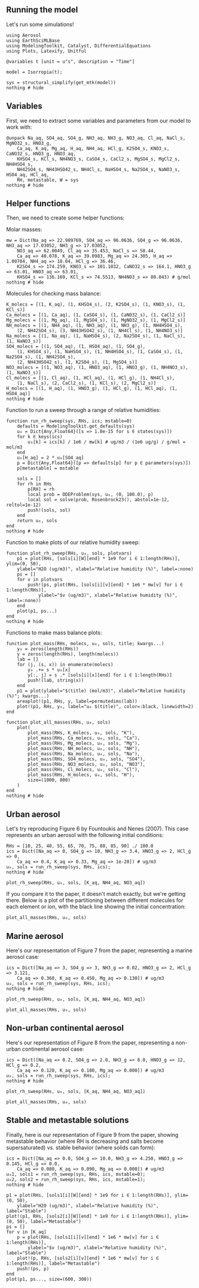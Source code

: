 ## Running the model

Let's run some simulations!

```@example 1
using Aerosol
using EarthSciMLBase
using ModelingToolkit, Catalyst, DifferentialEquations
using Plots, Latexify, Unitful

@variables t [unit = u"s", description = "Time"]

model = Isorropia(t);

sys = structural_simplify(get_mtk(model))
nothing # hide
```

## Variables

First, we need to extract some variables and parameters from our model to work with:

```@example 1
@unpack Na_aq, SO4_aq, SO4_g, NH3_aq, NH3_g, NO3_aq, Cl_aq, NaCl_s, MgNO32_s, HNO3_g,
    Ca_aq, K_aq, Mg_aq, H_aq, NH4_aq, HCl_g, K2SO4_s, KNO3_s, CaNO32_s, HNO3_g, HNO3_aq,
    KHSO4_s, KCl_s, NH4NO3_s, CaSO4_s, CaCl2_s, MgSO4_s, MgCl2_s, NH4HSO4_s,
    NH42SO4_s, NH43HSO42_s, NH4Cl_s, NaHSO4_s, Na2SO4_s, NaNO3_s, HSO4_aq, HCl_aq,
    RH, metastable, W = sys
nothing # hide
```

## Helper functions

Then, we need to create some helper functions:

Molar masses:
```@example 1 
mw = Dict(Na_aq => 22.989769, SO4_aq => 96.0636, SO4_g => 96.0636, NH3_aq => 17.03052, NH3_g => 17.03052,
    NO3_aq => 62.0049, Cl_aq => 35.453, NaCl_s => 58.44,
    Ca_aq => 40.078, K_aq => 39.0983, Mg_aq => 24.305, H_aq => 1.00784, NH4_aq => 18.04, HCl_g => 36.46,
    K2SO4_s => 174.259, KNO3_s => 101.1032, CaNO32_s => 164.1, HNO3_g => 63.01, HNO3_aq => 63.01,
    KHSO4_s => 136.169, KCl_s => 74.5513, NH4NO3_s => 80.043) # g/mol
nothing # hide
```

Molecules for checking mass balance:
```@example 1
K_molecs = [(1, K_aq), (1, KHSO4_s), (2, K2SO4_s), (1, KNO3_s), (1, KCl_s)]
Ca_molecs = [(1, Ca_aq), (1, CaSO4_s), (1, CaNO32_s), (1, CaCl2_s)]
Mg_molecs = [(1, Mg_aq), (1, MgSO4_s), (1, MgNO32_s), (1, MgCl2_s)]
NH_molecs = [(1, NH4_aq), (1, NH3_aq), (1, NH3_g), (1, NH4HSO4_s),
    (2, NH42SO4_s), (3, NH43HSO42_s), (1, NH4Cl_s), (1, NH4NO3_s)]
Na_molecs = [(1, Na_aq), (1, NaHSO4_s), (2, Na2SO4_s), (1, NaCl_s), (1, NaNO3_s)]
SO4_molecs = [(1, SO4_aq), (1, HSO4_aq), (1, SO4_g),
    (1, KHSO4_s), (1, NaHSO4_s), (1, NH4HSO4_s), (1, CaSO4_s), (1, Na2SO4_s), (1, NH42SO4_s),
    (2, NH43HSO42_s), (1, K2SO4_s), (1, MgSO4_s)]
NO3_molecs = [(1, NO3_aq), (1, HNO3_aq), (1, HNO3_g), (1, NH4NO3_s), (1, NaNO3_s)]
Cl_molecs = [(1, Cl_aq), (1, HCl_aq), (1, HCl_g), (1, NH4Cl_s),
    (1, NaCl_s), (2, CaCl2_s), (1, KCl_s), (2, MgCl2_s)]
H_molecs = [(1, H_aq), (1, HNO3_g), (1, HCl_g), (1, HCl_aq), (1, HSO4_aq)]
nothing # hide
```

Function to run a sweep through a range of relative humidities:
```@example 1
function run_rh_sweep(sys, RHs, ics; mstable=0)
    defaults = ModelingToolkit.get_defaults(sys)
    u₀ = Dict{Any,Float64}([s => 1.0e-15 for s ∈ states(sys)])
    for k ∈ keys(ics)
        u₀[k] = ics[k] / 1e6 / mw[k] # ug/m3 / (1e6 ug/g) / g/mol = mol/m3
    end
    u₀[H_aq] = 2 * u₀[SO4_aq]
    p = Dict{Any,Float64}([p => defaults[p] for p ∈ parameters(sys)])
    p[metastable] = mstable

    sols = []
    for rh in RHs
        p[RH] = rh
        local prob = ODEProblem(sys, u₀, (0, 100.0), p)
        local sol = solve(prob, Rosenbrock23(), abstol=1e-12, reltol=1e-12)
        push!(sols, sol)
    end
    return u₀, sols
end
nothing # hide
```

Function to make plots of our relative humidity sweep:
```@example 1
function plot_rh_sweep(RHs, u₀, sols, plotvars)
    p1 = plot(RHs, [sols[i][W][end] * 1e9 for i ∈ 1:length(RHs)], ylim=(0, 50),
    ylabel="H2O (ug/m3)", xlabel="Relative humidity (%)", label=:none)
    ps = []
    for v in plotvars
        push!(ps, plot(RHs, [sols[i][v][end] * 1e6 * mw[v] for i ∈ 1:length(RHs)],
            ylabel="$v (ug/m3)", xlabel="Relative humidity (%)", label=:none))
    end
    plot(p1, ps...)
end
nothing # hide
```

Functions to make mass balance plots:
```@example 1
function plot_mass(RHs, molecs, u₀, sols, title; kwargs...)
    y₀ = zeros(length(RHs))
    y = zeros(length(RHs), length(molecs))
    lab = []
    for (j, (s, x)) in enumerate(molecs)
        y₀ .+= s * u₀[x]
        y[:, j] = s .* [sols[i][x][end] for i ∈ 1:length(RHs)]
        push!(lab, string(x))
    end
    p1 = plot(ylabel="$(title) (mol/m3)", xlabel="Relative humidity (%)"; kwargs...)
    areaplot!(p1, RHs, y, label=permutedims(lab))
    plot!(p1, RHs, y₀, label="u₀ $(title)", color=:black, linewidth=2)
end

function plot_all_masses(RHs, u₀, sols)
    plot(
        plot_mass(RHs, K_molecs, u₀, sols, "K"),
        plot_mass(RHs, Ca_molecs, u₀, sols, "Ca"),
        plot_mass(RHs, Mg_molecs, u₀, sols, "Mg"),
        plot_mass(RHs, NH_molecs, u₀, sols, "NH"),
        plot_mass(RHs, Na_molecs, u₀, sols, "Na"),
        plot_mass(RHs, SO4_molecs, u₀, sols, "SO4"),
        plot_mass(RHs, NO3_molecs, u₀, sols, "NO3"),
        plot_mass(RHs, Cl_molecs, u₀, sols, "Cl"),
        plot_mass(RHs, H_molecs, u₀, sols, "H"),
        size=(1000, 800)
    )
end
nothing # hide
```

## Urban aerosol

Let's try reproducing Figure 6 by Fountoukis and Nenes (2007).
This case represents an urban aerosol with the following initial conditions:

```@example 1
RHs = [10, 25, 40, 55, 65, 70, 75, 80, 85, 90] ./ 100.0
ics = Dict([Na_aq => 0, SO4_g => 10, NH3_g => 3.4, HNO3_g => 2, HCl_g => 0,
    Ca_aq => 0.4, K_aq => 0.33, Mg_aq => 1e-20]) # ug/m3
u₀, sols = run_rh_sweep(sys, RHs, ics);
nothing # hide
```

```@example 1
plot_rh_sweep(RHs, u₀, sols, [K_aq, NH4_aq, NO3_aq])
```
If you compare it to the paper, it doesn't match exactly, but we're getting there.
Below is a plot of the partitioning between different molecules for each element or ion,
with the black line showing the initial concentration:

```@example 1
plot_all_masses(RHs, u₀, sols)
```

## Marine aerosol

Here's our representation of Figure 7 from the paper, representing a marine aerosol case:

```@example 1
ics = Dict([Na_aq => 3, SO4_g => 3, NH3_g => 0.02, HNO3_g => 2, HCl_g => 3.121,
    Ca_aq => 0.360, K_aq => 0.450, Mg_aq => 0.130]) # ug/m3
u₀, sols = run_rh_sweep(sys, RHs, ics);
nothing # hide
```

```@example 1
plot_rh_sweep(RHs, u₀, sols, [K_aq, NH4_aq, NO3_aq])
```

```@example 1
plot_all_masses(RHs, u₀, sols)
```

## Non-urban continental aerosol

Here's our representation of Figure 8 from the paper, representing a non-urban continental aerosol case:

```@example 1
ics = Dict([Na_aq => 0.2, SO4_g => 2.0, NH3_g => 8.0, HNO3_g => 12, HCl_g => 0.2,
    Ca_aq => 0.120, K_aq => 0.180, Mg_aq => 0.000]) # ug/m3
u₀, sols = run_rh_sweep(sys, RHs, ics);
nothing # hide
```

```@example 1
plot_rh_sweep(RHs, u₀, sols, [K_aq, NH4_aq, NO3_aq])
```

```@example 1
plot_all_masses(RHs, u₀, sols)
```

## Stable and metastable solutions

Finally, here is our representation of Figure 9 from the paper, showing metastable behavior (where RH is decreasing and salts become supersaturated) vs. stable behavior (where solids can form):

```@example 1
ics = Dict([Na_aq => 0.0, SO4_g => 10.0, NH3_g => 4.250, HNO3_g => 0.145, HCl_g => 0.0,
    Ca_aq => 0.080, K_aq => 0.090, Mg_aq => 0.000]) # ug/m3
u₀1, sols1 = run_rh_sweep(sys, RHs, ics, mstable=0);
u₀2, sols2 = run_rh_sweep(sys, RHs, ics, mstable=1);
nothing # hide
```

```@example 1
p1 = plot(RHs, [sols1[i][W][end] * 1e9 for i ∈ 1:length(RHs)], ylim=(0, 50),
    ylabel="H2O (ug/m3)", xlabel="Relative humidity (%)", label="Stable")
plot!(p1, RHs, [sols2[i][W][end] * 1e9 for i ∈ 1:length(RHs)], ylim=(0, 50), label="Metastable")
ps = []
for v in [K_aq]
    p = plot(RHs, [sols1[i][v][end] * 1e6 * mw[v] for i ∈ 1:length(RHs)],
        ylabel="$v (ug/m3)", xlabel="Relative humidity (%)", label="Stable")
    plot!(p, RHs, [sols2[i][v][end] * 1e6 * mw[v] for i ∈ 1:length(RHs)], label="Metastable")
    push!(ps, p)
end
plot(p1, ps..., size=(600, 300))
```
